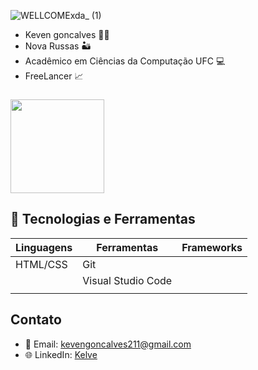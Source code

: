 

![WELLCOMExda_ (1)](https://github.com/user-attachments/assets/e1a1f29b-19bd-44f9-86c1-f54130a627db)

* Keven goncalves 👨‍💻
* Nova Russas 🏜
* Acadêmico em Ciências da Computação UFC 💻
* FreeLancer 📈




###
 <div>

  <img height="150em" src="https://github-readme-stats.vercel.app/api/top-langs/?username=KevenGonCabral&layout=compact&langs_count=7&theme=react"/>
</div>

## 🔧 Tecnologias e Ferramentas

| Linguagens       | Ferramentas       | Frameworks      |
|------------------|-------------------|------------------|
|     HTML/CSS     | Git               |           |
|        | Visual Studio Code |          |
|         |          |          |

## Contato

- 📧 Email: [kevengoncalves211@gmail.com](mailto:kevengoncalves211@gmail.com)
- 🌐 LinkedIn: [Kelve](link-do-seu-linkedin)



